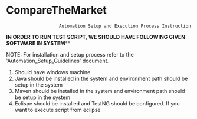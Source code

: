 # CompareTheMarket

						Automation Setup and Execution Process Instruction


********IN ORDER TO RUN TEST SCRIPT, WE SHOULD HAVE FOLLOWING GIVEN SOFTWARE IN SYSTEM**********


NOTE: For installation and setup process refer to the 'Automation_Setup_Guidelines' document.

1.  Should have windows machine
2.  Java should be installed in the system and environment path should be setup in the system
3.  Maven should be installed in the system and environment path should be setup in the system
4.  Eclispe should be installed and TestNG should be configured. If you want to execute script from eclipse

